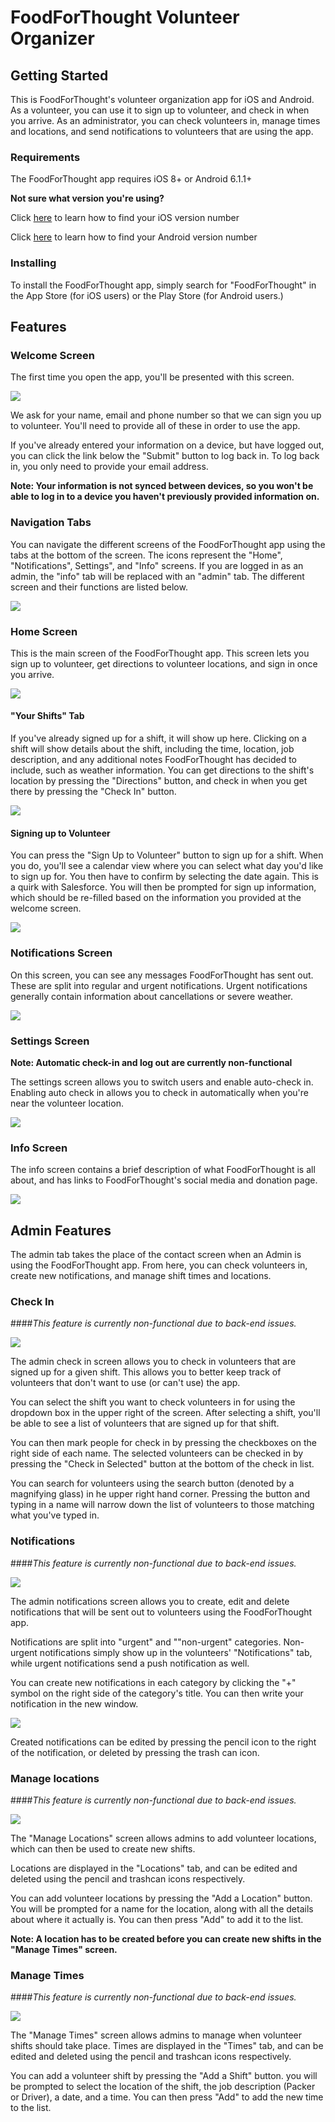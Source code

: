 # FoodForThought Volunteer Organizer

## Getting Started

This is FoodForThought's volunteer organization app for iOS and Android. As a volunteer, you can use it to sign up to volunteer, and check in when you arrive. As an administrator, you can check volunteers in, manage times and locations, and send notifications to volunteers that are using the app.

### Requirements

The FoodForThought app requires iOS 8+ or Android 6.1.1+

**Not sure what version you're using?**

Click [here][a9eb7041] to learn how to find your iOS version number

Click [here][90ec8a7d] to learn how to find your Android version number

  [a9eb7041]: https://support.apple.com/en-us/HT201685 "How to check version number in iOS"
  [90ec8a7d]: https://www.howtogeek.com/230737/how-to-find-out-which-version-of-android-you-have/ "How to check version number in Android"

### Installing

To install the FoodForThought app, simply search for "FoodForThought" in the App Store (for iOS users) or the Play Store (for Android users.)

## Features

### Welcome Screen

The first time you open the app, you'll be presented with this screen.

![](images/Welcome.png)

We ask for your name, email and phone number so that we can sign you up to volunteer. You'll need to provide all of these in order to use the app.

If you've already entered your information on a device, but have logged out, you can click the link below the "Submit" button to log back in. To log back in, you only need to provide your email address.

**Note: Your information is not synced between devices, so you won't be able to log in to a device you haven't previously provided information on.**

### Navigation Tabs

You can navigate the different screens of the FoodForThought app using the tabs at the bottom of the screen. The icons represent the "Home", "Notifications", Settings", and "Info" screens. If you are logged in as an admin, the "info" tab will be replaced with an "admin" tab.  The different screen and their functions are listed below.

![](images/navtabs.png)

### Home Screen

This is the main screen of the FoodForThought app. This screen lets you sign up to volunteer, get directions to volunteer locations, and sign in once you arrive.

![](images/Home.png)

#### "Your Shifts" Tab

If you've already signed up for a shift, it will show up here. Clicking on a shift will show details about the shift, including the time, location, job description, and any additional notes FoodForThought has decided to include, such as weather information. You can get directions to the shift's location by pressing the "Directions" button, and check in when you get there by pressing the "Check In" button.

![](images/shifts.png)

#### Signing up to Volunteer

You can press the "Sign Up to Volunteer" button to sign up for a shift. When you do, you'll see a calendar view where you can select what day you'd like to sign up for. You then have to confirm by selecting the date again. This is a quirk with Salesforce. You will then be prompted for sign up information, which should be re-filled based on the information you provided at the welcome screen.

![](images/Sign-up.png)

### Notifications Screen

On this screen, you can see any messages FoodForThought has sent out. These are split into regular and urgent notifications. Urgent notifications generally contain information about cancellations or severe weather.

![](images/Notifications.png)

### Settings Screen
**Note: Automatic check-in and log out are currently non-functional**

The settings screen allows you to switch users and enable auto-check in. Enabling auto check in allows you to check in automatically when you're near the volunteer location.

![](images/Settings.png)

### Info Screen

The info screen contains a brief description of what FoodForThought is all about, and has links to FoodForThought's social media and donation page.

![](images/Info1.png)

## Admin Features

The admin tab takes the place of the contact screen when an Admin is using the FoodForThought app. From here, you can check volunteers in, create new notifications, and manage shift times and locations.

### Check In

####_This feature is currently non-functional due to back-end issues._

![](images/Admin-Checkin.png)

The admin check in screen allows you to check in volunteers that are signed up for a given shift. This allows you to better keep track of volunteers that don't want to use (or can't use) the app.

You can select the shift you want to check volunteers in for using the dropdown box in the upper right of the screen. After selecting a shift, you'll be able to see a list of volunteers that are signed up for that shift.

You can then mark people for check in by pressing the checkboxes on the right side of each name. The selected volunteers can be checked in by pressing the "Check in Selected" button at the bottom of the check in list.

You can search for volunteers using the search button (denoted by a magnifying glass) in he upper right hand corner. Pressing the button and typing in a name will narrow down the list of volunteers to those matching what you've typed in.

### Notifications

####_This feature is currently non-functional due to back-end issues._

![](images/ManageNotifications.png)

The admin notifications screen allows you to create, edit and delete notifications that will be sent out to volunteers using the FoodForThought app.

Notifications are split into "urgent" and ""non-urgent" categories. Non-urgent notifications simply show up in the volunteers' "Notifications" tab, while urgent notifications send a push notification as well.

You can create new notifications in each category by clicking the "+" symbol on the right side of the category's title. You can then write your notification in the new window.

![](images/newnotif.png)

Created notifications can be edited by pressing the pencil icon to the right of the notification, or deleted by pressing the trash can icon.

### Manage locations

####_This feature is currently non-functional due to back-end issues._

![](images/ManageLocations.png)

The "Manage Locations" screen allows admins to add volunteer locations, which can then be used to create new shifts.

Locations are displayed in the "Locations" tab, and can be edited and deleted using the pencil and trashcan icons respectively.

You can add volunteer locations by pressing the "Add a Location" button. You will be prompted for a name for the location, along with all the details about where it actually is. You can then press "Add" to add it to the list.

**Note: A location has to be created before you can create new shifts in the "Manage Times" screen.**

### Manage Times

####_This feature is currently non-functional due to back-end issues._

![](images/ManageTimes.png)

The "Manage Times" screen allows admins to manage when volunteer shifts should take place. Times are displayed in the "Times" tab, and can be edited and deleted using the pencil and trashcan icons respectively.

You can add a volunteer shift by pressing the "Add a Shift" button. you will be prompted to select the location of the shift, the job description (Packer or Driver), a date, and a time. You can then press "Add" to add the new time to the list.

